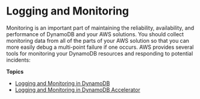 # Logging and Monitoring<a name="monitoring-security"></a>

Monitoring is an important part of maintaining the reliability, availability, and performance of DynamoDB and your AWS solutions\. You should collect monitoring data from all of the parts of your AWS solution so that you can more easily debug a multi\-point failure if one occurs\. AWS provides several tools for monitoring your DynamoDB resources and responding to potential incidents:

**Topics**
+ [Logging and Monitoring in DynamoDB](MonitoringDynamoDB.md)
+ [Logging and Monitoring in DynamoDB Accelerator](LoggingMonitoringDAX.md)
